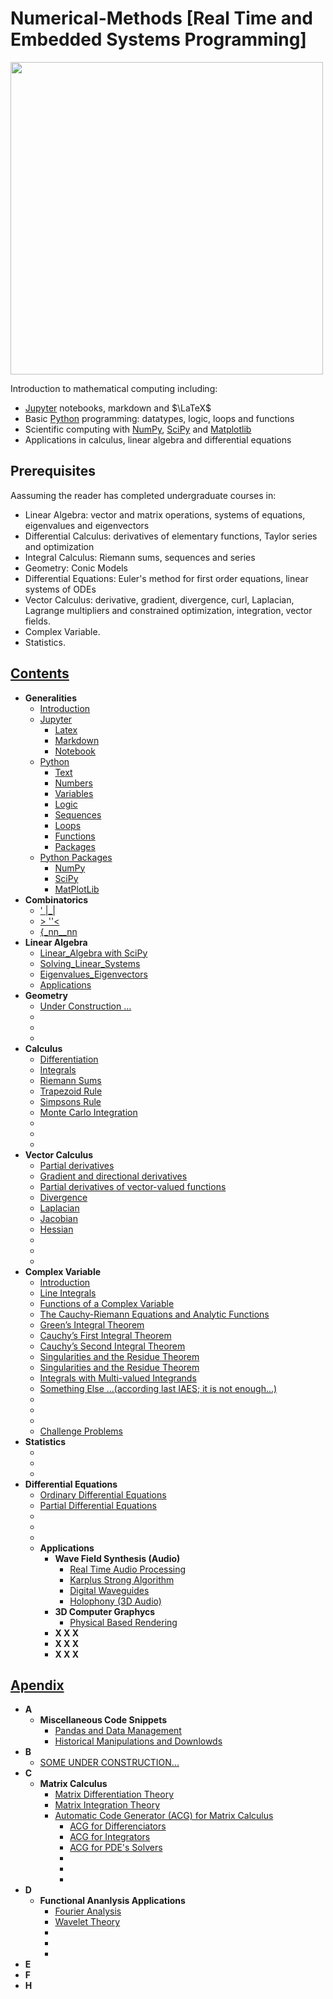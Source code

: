 # Numerical-Methods [Real Time and Embedded Systems Programming]





<img src="tangle_cube.jpg" width="500px" height="auto"> 





<p> Introduction to mathematical computing including:</p>
<ul>
<li><a href="https://jupyter.org">Jupyter</a> notebooks, markdown and $\LaTeX$</li>
<li>Basic <a href="https://python.org">Python</a> programming: datatypes, logic, loops and functions</li>
<li>Scientific computing with <a href="http://www.numpy.org">NumPy</a>, <a href="https://scipy.org">SciPy</a> and <a href="https://matplotlib.org">Matplotlib</a></li>
<li>Applications in calculus, linear algebra and differential equations</li>
</ul>



<h2 id="prerequisites">Prerequisites</h2>
<p>Aassuming the reader has completed undergraduate courses in:</p>

<ul>
<li>Linear Algebra: vector and matrix operations, systems of equations, eigenvalues and eigenvectors</li>
<li>Differential Calculus: derivatives of elementary functions, Taylor series and optimization</li>
<li>Integral Calculus: Riemann sums, sequences and series</li>
<li>Geometry: Conic Models</li>
<li>Differential Equations: Euler's method for first order equations, linear systems of ODEs</li>
<li>Vector Calculus: derivative, gradient, divergence, curl, Laplacian, Lagrange multipliers and constrained optimization, integration, vector fields.  
<li>Complex Variable.</li>
<li>Statistics.</li>
</ul>



## [Contents](https://)
- __Generalities__
  - [Introduction](https://github.com/Xiuhcoatl-013/Numerical-Methods/blob/master/notes/introduction/introduction.ipynb)
  - [Jupyter](https://github.com/Xiuhcoatl-013/Numerical-Methods/blob/master/notes/jupyter)
    - [Latex](https://github.com/Xiuhcoatl-013/Numerical-Methods/blob/master/notes/jupyter/latex.ipynb)
    - [Markdown](https://github.com/Xiuhcoatl-013/Numerical-Methods/blob/master/notes/jupyter/markdown.ipynb)
    - [Notebook](https://github.com/Xiuhcoatl-013/Numerical-Methods/blob/master/notes/jupyter/notebook.ipynb)
  - [Python](https://github.com/Xiuhcoatl-013/Numerical-Methods/blob/master/notes/python)
    - [Text](https://github.com/Xiuhcoatl-013/Numerical-Methods/blob/master/notes/python/text.ipynb)
    - [Numbers](https://github.com/Xiuhcoatl-013/Numerical-Methods/blob/master/notes/python/numbers.ipynb)
    - [Variables](https://github.com/Xiuhcoatl-013/Numerical-Methods/blob/master/notes/python/variables.ipynb)
    - [Logic](https://github.com/Xiuhcoatl-013/Numerical-Methods/blob/master/notes/python/logic.ipynb)
    - [Sequences](https://github.com/Xiuhcoatl-013/Numerical-Methods/blob/master/notes/python/sequences.ipynb)
    - [Loops](https://github.com/Xiuhcoatl-013/Numerical-Methods/blob/master/notes/python/loops.ipynb)
    - [Functions](https://github.com/Xiuhcoatl-013/Numerical-Methods/blob/master/notes/python/functions.ipynb)
    - [Packages](https://github.com/Xiuhcoatl-013/Numerical-Methods/blob/master/notes/python/packages.ipynb)  
  - [Python Packages](https://github.com/Xiuhcoatl-013/Numerical-Methods/blob/master/notes/python_packages)
    - [NumPy](https://github.com/Xiuhcoatl-013/Numerical-Methods/blob/master/notes/python_packages/numpy.ipynb)
    - [SciPy](https://github.com/Xiuhcoatl-013/Numerical-Methods/blob/master/notes/python_packages/scipy.ipynb)
    - [MatPlotLib](https://github.com/Xiuhcoatl-013/Numerical-Methods/blob/master/notes/python_packages/matplotlib.ipynb)
- __Combinatorics__
  - ['  |_|](https://github.com/Xiuhcoatl-013/Numerical-Methods)
  - [ > ''<](https://github.com/Xiuhcoatl-013/Numerical-Methods)
  - [{_nn__nn](https://github.com/Xiuhcoatl-013/Numerical-Methods)
- __Linear Algebra__
  - [Linear_Algebra with SciPy](https://github.com/Xiuhcoatl-013/Numerical-Methods/blob/master/notes/linear_algebra/linear_algebra_scipy.ipynb)
  - [Solving_Linear_Systems](https://github.com/Xiuhcoatl-013/Numerical-Methods/blob/master/notes/linear_algebra/solving_linear_systems.ipynb)
  - [Eigenvalues_Eigenvectors](https://github.com/Xiuhcoatl-013/Numerical-Methods/blob/master/notes/linear_algebra/eigenvalues_eigenvectors.ipynb)
  - [Applications](https://github.com/Xiuhcoatl-013/Numerical-Methods/blob/master/notes/linear_algebra/applications.ipynb)
- __Geometry__
  - [Under Construction ...](https://github.com/Xiuhcoatl-013/Numerical-Methods)
  - [](https://github.com/Xiuhcoatl-013/Numerical-Methods)
  - [](https://github.com/Xiuhcoatl-013/Numerical-Methods)
  - [](https://github.com/Xiuhcoatl-013/Numerical-Methods)
- __Calculus__
  - [Differentiation](https://github.com/Xiuhcoatl-013/Numerical-Methods/blob/master/notes/differentiation/differentiation.ipynb)
  - [Integrals](https://github.com/Xiuhcoatl-013/Numerical-Methods/blob/master/notes/integration/integrals.ipynb)
  - [Riemann Sums](https://github.com/Xiuhcoatl-013/Numerical-Methods/blob/master/notes/integration/riemann-sums.ipynb)
  - [Trapezoid Rule](https://github.com/Xiuhcoatl-013/Numerical-Methods/blob/master/notes/integration/trapezoid-rule.ipynb)
  - [Simpsons Rule](https://github.com/Xiuhcoatl-013/Numerical-Methods/blob/master/notes/integration/simpsons-rule.ipynb)  
  - [Monte Carlo Integration](https://github.com/Xiuhcoatl-013/Numerical-Methods/blob/master/notes/integration/XXX.ipynb)
  - [](https://github.com/Xiuhcoatl-013/Numerical-Methods)
  - [](https://github.com/Xiuhcoatl-013/Numerical-Methods)
  - [](https://github.com/Xiuhcoatl-013/Numerical-Methods)
- __Vector Calculus__
  - [Partial derivatives](https://github.com/Xiuhcoatl-013/Numerical-Methods)
  - [Gradient and directional derivatives](https://github.com/Xiuhcoatl-013/Numerical-Methods)
  - [Partial derivatives of vector-valued functions](https://github.com/Xiuhcoatl-013/Numerical-Methods)
  - [Divergence](https://github.com/Xiuhcoatl-013/Numerical-Methods)
  - [Laplacian](https://github.com/Xiuhcoatl-013/Numerical-Methods)
  - [Jacobian](https://github.com/Xiuhcoatl-013/Numerical-Methods)
  - [Hessian](https://github.com/Xiuhcoatl-013/Numerical-Methods)
  - [](https://github.com/Xiuhcoatl-013/Numerical-Methods)
  - [](https://github.com/Xiuhcoatl-013/Numerical-Methods)
  - [](https://github.com/Xiuhcoatl-013/Numerical-Methods)
- __Complex Variable__
  - [Introduction](https://github.com/Xiuhcoatl-013/Numerical-Methods)
  - [Line Integrals](https://github.com/Xiuhcoatl-013/Numerical-Methods)
  - [Functions of a Complex Variable](https://github.com/Xiuhcoatl-013/Numerical-Methods)
  - [The Cauchy-Riemann Equations and Analytic Functions](https://github.com/Xiuhcoatl-013/Numerical-Methods)
  - [Green’s Integral Theorem](https://github.com/Xiuhcoatl-013/Numerical-Methods)
  - [Cauchy’s First Integral Theorem](https://github.com/Xiuhcoatl-013/Numerical-Methods)
  - [Cauchy’s Second Integral Theorem](https://github.com/Xiuhcoatl-013/Numerical-Methods)
  - [Singularities and the Residue Theorem](https://github.com/Xiuhcoatl-013/Numerical-Methods)
  - [Singularities and the Residue Theorem](https://github.com/Xiuhcoatl-013/Numerical-Methods)
  - [Integrals with Multi-valued Integrands](https://github.com/Xiuhcoatl-013/Numerical-Methods)
  - [Something Else ...(according last IAES; it is not enough...)](https://github.com/Xiuhcoatl-013/Numerical-Methods)
  - [](https://github.com/Xiuhcoatl-013/Numerical-Methods)
  - [](https://github.com/Xiuhcoatl-013/Numerical-Methods)
  - [](https://github.com/Xiuhcoatl-013/Numerical-Methods)
  - [Challenge Problems](https://github.com/Xiuhcoatl-013/Numerical-Methods)
- __Statistics__
  - [](https://github.com/Xiuhcoatl-013/Numerical-Methods)
  - [](https://github.com/Xiuhcoatl-013/Numerical-Methods)
  - [](https://github.com/Xiuhcoatl-013/Numerical-Methods)
- __Differential Equations__
  - [Ordinary Differential Equations](https://github.com/Xiuhcoatl-013/Numerical-Methods)
  - [Partial Differential Equations](https://github.com/Xiuhcoatl-013/Numerical-Methods)
  - [](https://github.com/Xiuhcoatl-013/Numerical-Methods)
  - [](https://github.com/Xiuhcoatl-013/Numerical-Methods)
  - [](https://github.com/Xiuhcoatl-013/Numerical-Methods)
  - __Applications__
    - __Wave Field Synthesis (Audio)__
      - [Real Time Audio Processing](https://github.com/Xiuhcoatl-013/Numerical-Methods)
      - [Karplus Strong Algorithm](https://github.com/Xiuhcoatl-013/Numerical-Methods/blob/master/notes/karplus_strong_algorithm/karplus_strong_algorithm.ipynb)
      - [Digital Waveguides](https://github.com/Xiuhcoatl-013/Numerical-Methods/blob/master/notes/digital_waveguide/digital_waveguides.ipynb)      
      - [Holophony (3D Audio)](https://github.com/Xiuhcoatl-013/Numerical-Methods/blob/master/notes/digital_waveguides/digital_waveguides.ipynb)
    - __3D Computer Graphycs__  
      - [Physical Based Rendering](https://github.com/Xiuhcoatl-013/Numerical-Methods)
    - __X X X__
    - __X X X__
    - __X X X__



## [Apendix](https://github.com/Xiuhcoatl-013/Numerical-Methods/blob/master/notes/trigonometrical_integrals_sequence/trigonometrical_integrals_sequence.ipynb)
  - __A__
    - __Miscellaneous Code Snippets__
      - [Pandas and Data Management](https://github.com/Xiuhcoatl-013/Numerical-Methods/blob/master/notes/miscellaneous_code_snippets/manejo_datos_pandas.ipynb)  
      - [Historical Manipulations and Downlowds](https://github.com/Xiuhcoatl-013/Numerical-Methods/blob/master/notes/miscellaneous_code_snippets/descarga_manipulacion_historicos.ipynb)
  - __B__
    - [SOME UNDER CONSTRUCTION...](https://github.com/Xiuhcoatl-013/Numerical-Methods)
  - __C__
    - __Matrix Calculus__
      - [Matrix Differentiation Theory](https://github.com/Xiuhcoatl-013/Numerical-Methods)
      - [Matrix Integration Theory](https://github.com/Xiuhcoatl-013/Numerical-Methods)
      - [Automatic Code Generator (ACG) for Matrix Calculus](https://github.com/Xiuhcoatl-013/Numerical-Methods)
        - [ACG for Differenciators](https://github.com/Xiuhcoatl-013/Numerical-Methods)
        - [ACG for Integrators](https://github.com/Xiuhcoatl-013/Numerical-Methods)
        - [ACG for PDE's Solvers](https://github.com/Xiuhcoatl-013/Numerical-Methods)
        - [](https://github.com/Xiuhcoatl-013/Numerical-Methods)
        - [](https://github.com/Xiuhcoatl-013/Numerical-Methods)
        - [](https://github.com/Xiuhcoatl-013/Numerical-Methods)
  - __D__
    - __Functional Ananlysis Applications__
        - [Fourier Analysis](https://github.com/Xiuhcoatl-013/Numerical-Methods)
        - [Wavelet Theory](https://github.com/Xiuhcoatl-013/Numerical-Methods)
        - [](https://github.com/Xiuhcoatl-013/Numerical-Methods)
        - [](https://github.com/Xiuhcoatl-013/Numerical-Methods)
        - [](https://github.com/Xiuhcoatl-013/Numerical-Methods)
  - __E__
  - __F__
  - __H__
      

